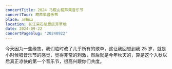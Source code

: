 ```yaml
---
concertTitle: 2024 马鞍山葫芦果音乐节
concertTour: 葫芦果音乐节
place: 马鞍山
location: 长江采石矶景区芳草地
date: 2024-09-22
concertPageSlug: "20240922"
---
```

今天因为一些缘故，我们临时改了几乎所有的歌单，这让我回想到我 25 岁，就是小时候唱音乐节的感觉，觉得非常的刺激，然后就是今年秋天的，算是这个入秋以后真正凉快的第一个音乐节，很高兴跟你们共度。